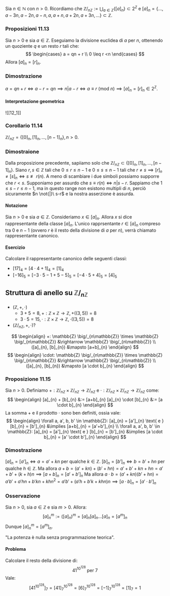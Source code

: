 Sia $n \in \mathbb{N}$ con $n>0$. Ricordiamo che $\mathbb{Z} \big/_{n\mathbb{Z}} := \bigcup_{a \in \mathbb{Z}} \{ [a]_{n} \} \subset 2^{\mathbb{Z}}$ e $[a]_{n} = \{ \dots, a-3n, a-2n, a-n, a, a+n, a+2n, a+3n, \dots \} \subset \mathbb{Z}$.
### Proposizioni 11.13
Sia $n > 0$ e sia $a\in \mathbb{Z}$. Eseguiamo la divisione euclidea di $a$ per $n$, ottenendo un quoziente $q$ e un resto $r$ tali che:
$$
\begin{cases}
a = qn + r \\
0 \leq r <n
\end{cases}
$$
Allora $[a]_{n} = [r]_{n}$.
### Dimostrazione
$a = qn + r \Longleftrightarrow a-r = qn \implies n|a-r \Longleftrightarrow a \equiv r\  (\text{mod}\ n) \implies [a]_{n}=[r]_{n} \in 2^{\mathbb{Z}}$.

#### Interpretazione geometrica
![[12_1]]

### Corollario 11.14
$\mathbb{Z} \big/_{n\mathbb{Z}} = \{ [0]_{n}, [1]_{n}, \dots, [n-1]_{n} \}, n>0$.
### Dimostraione
Dalla proposizione precedente, sapiiamo solo che $\mathbb{Z} \big/_{n\mathbb{Z}} \subset \{ [0]_{n}, [1]_{n}, \dots, [n-1]_{n} \}$.
Siano $r,s \in \mathbb{Z}$ tali che $0 \leq r \leq n -1$ e $0 \leq s \leq n - 1$ tali che $r \neq s \implies [r]_{n} \neq [s]_{n} \Longleftrightarrow s \not\equiv r (n)$.
A meno di scambiare i due simboli possiamo supporre che $r < s$.
Supponiamo per assurdo che $s \equiv r (n) \Longleftrightarrow n | s-r$. Sappiamo che $1\leq s-r \leq n - 1$, ma in questo range non esistono multipli di $n$, perciò sicuramente $n \not{|}\ s-r$ e la nostra asserzione è assurda.

#### Notazione
Sia $n>0$ e sia $a \in \mathbb{Z}$. Consideriamo $x \in [a]_{n}$. Allora $x$ si dice rappresentante della classe $[a]_{n}$. L'unico rapprsentante $r\in[a]_{n}$ compreso tra $0$ e $n-1$ (ovvero $r$ è il resto della divisione di $a$ per $n$), verrà chiamato rappresentante canonico.

#### Esercizio
Calcolare il rappresentante canonico delle seguenti classi:
- $[17]_{4} = [4 \cdot 4 + 1]_{4} = [1]_{4}$
- $[-16]_{5} = [-3\cdot 5-1+5-5]_{5} = [-4 \cdot 5 + 4]_{5} = [4]_{5}$

## Struttura di anello su $\mathbb{Z} \big/_{n\mathbb{Z}}$
- $(\mathbb{Z}, +, \cdot)$
	- $3+5=8, +:\mathbb{Z} \times \mathbb{Z} \rightarrow \mathbb{Z}, +((3,5))=8$
	- $3 \cdot 5 = 15, \cdot:\mathbb{Z} \times \mathbb{Z} \rightarrow \mathbb{Z}, \cdot((3,5))=8$
- $(\mathbb{Z} \big/_{n\mathbb{Z}}, +, \cdot)$?

$$
\begin{align}
+: \mathbb{Z} \big/_{n\mathbb{Z}} \times \mathbb{Z} \big/_{n\mathbb{Z}} &\rightarrow \mathbb{Z} \big/_{n\mathbb{Z}} \\
 ([a]_{n}, [b]_{n}) &\mapsto [a+b]_{n}
\end{align}
$$
$$
\begin{align}
\cdot: \mathbb{Z} \big/_{n\mathbb{Z}} \times \mathbb{Z} \big/_{n\mathbb{Z}} &\rightarrow \mathbb{Z} \big/_{n\mathbb{Z}} \\
 ([a]_{n}, [b]_{n}) &\mapsto [a \cdot b]_{n}
\end{align}
$$
### Proposizione 11.15
Sia $n > 0$. Definiamo $+: \mathbb{Z} \big/_{n\mathbb{Z}} \times \mathbb{Z} \big/_{n\mathbb{Z}} \rightarrow \mathbb{Z} \big/_{n\mathbb{Z}}$ e $\cdot: \mathbb{Z} \big/_{n\mathbb{Z}} \times \mathbb{Z} \big/_{n\mathbb{Z}} \rightarrow \mathbb{Z} \big/_{n\mathbb{Z}}$ come:
$$
\begin{align}
[a]_{n} + [b]_{n} &:= [a+b]_{n}
[a]_{n} \cdot [b]_{n} &:= [a \cdot b]_{n}
\end{align}
$$
La somma $+$ e il prodotto $\cdot$ sono ben definiti, ossia vale:
$$
\begin{align}
\forall a, a', b, b' \in \mathbb{Z}: [a]_{n} = [a']_{n} \text{ e } [b]_{n} = [b']_{n} &\implies [a+b]_{n} = [a'+b']_{n} \\
\forall a, a', b, b' \in \mathbb{Z}: [a]_{n} = [a']_{n} \text{ e } [b]_{n} = [b']_{n} &\implies [a \cdot b]_{n} = [a' \cdot b']_{n}
\end{align}
$$
### Dimostrazione
$[a]_{n} = [a']_{n} \Longleftrightarrow a = a'+kn$ per qualche $k \in \mathbb{Z}$.
$[b]_{n} = [b']_{n} \Longleftrightarrow b = b'+hn$ per qualche $h \in \mathbb{Z}$.
Ma allora $a+b = (a'+kn) + (b'+hn) = a'+b'+kn+hn = a'+b'+(k+h)n \implies [a+b]_{n} = [a'+b']_{n}$
Ma allora $a\cdot b = (a'+kn)(b'+hn) = a'b' + a'hn + b'kn+khn^{2} = a'b'+(a'h+b'k+khn)n \implies [a \cdot b]_{n} = [a' \cdot b']_{n}$

### Osservazione
Sia $n > 0$, sia $a \in \mathbb{Z}$ e sia $m > 0$. Allora:
$$
[a]_{n}^{m} := ([a]_{n})^{m} = [a]_{n}[a]_{n}\dots[a]_{n} = [a^{m}]_{n}
$$
Dunque $[a]^{m}_{n}=[a^{m}]_{n}$.

"La potenza è nulla senza programmazione teorica".
#### Problema
Calcolare il resto della divisione di:
$$
41^{10^{128}} \text{ per } 7
$$
Vale:
$$
[41^{10^{128}}]_{7} = [41]_{7}^{10^{128}} = [6]_{7}^{10^{128}} = [-1]^{10^{128}}_{7} = [1]_{7} = 1
$$
